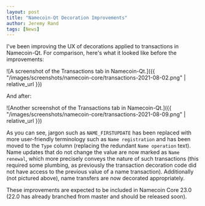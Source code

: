 ```yaml
---
layout: post
title: "Namecoin-Qt Decoration Improvements"
author: Jeremy Rand
tags: [News]
---
```


I've been improving the UX of decorations applied to transactions in Namecoin-Qt.  For comparison, here's what it looked like before the improvements:

![A screenshot of the Transactions tab in Namecoin-Qt.]({{ "/images/screenshots/namecoin-core/transactions-2021-08-02.png" | relative_url }})

And after:

![Another screenshot of the Transactions tab in Namecoin-Qt.]({{ "/images/screenshots/namecoin-core/transactions-2021-08-09.png" | relative_url }})

As you can see, jargon such as `NAME_FIRSTUPDATE` has been replaced with more user-friendly terminology such as `Name registration` and has been moved to the `Type` column (replacing the redundant `Name operation` text).  Name updates that do not change the value are now marked as `Name renewal`, which more precisely conveys the nature of such transactions (this required some plumbing, as previously the transaction decoration code did not have access to the previous value of a name transaction).  Additionally (not pictured above), name transfers are now decorated appropriately.

These improvements are expected to be included in Namecoin Core 23.0 (22.0 has already branched from master and should be released soon).
